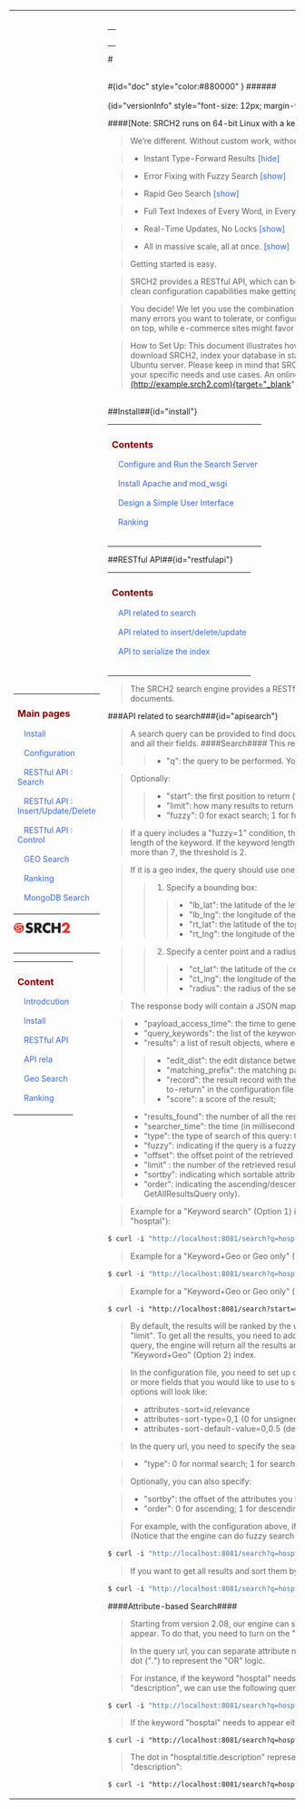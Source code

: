 
<table style="width:100%;table-layout:fixed" ><tr>
	
<td id="sideBarTd" style="width:25%"> 

<div id="sidebar"> <!-- Sidebar -->

<div id="linkpool" > <!-- Links to main pages, id=linkpool-->
<table><tbody><tr><td>
<div><h3><a style="text-decoration: none;color:#880000" href="#doc">Main pages</a></h3></div>
&nbsp;&nbsp;&nbsp;<a style="text-decoration: none;color:#3366FF" href="./install.html">Install</a><br><br>
&nbsp;&nbsp;&nbsp;<a style="text-decoration: none;color:#3366FF" href="./configuration.html">Configuration</a><br><br>
&nbsp;&nbsp;&nbsp;<a style="text-decoration: none;color:#3366FF" href="./restful-search.html">RESTful API : Search</a><br><br>
&nbsp;&nbsp;&nbsp;<a style="text-decoration: none;color:#3366FF" href="./restful-insert-update-delete.html">RESTful API : Insert/Update/Delete</a><br><br>
&nbsp;&nbsp;&nbsp;<a style="text-decoration: none;color:#3366FF" href="./restful-control.html">RESTful API : Control</a><br><br>
&nbsp;&nbsp;&nbsp;<a style="text-decoration: none;color:#3366FF" href="./geo.html">GEO Search</a></br><br>
&nbsp;&nbsp;&nbsp;<a style="text-decoration: none;color:#3366FF" href="./ranking.html">Ranking</a></br><br>
&nbsp;&nbsp;&nbsp;<a style="text-decoration: none;color:#3366FF" href="./mongodb.html">MongoDB Search</a></br><br>
</td></tr></tbody></table>
<span ><a  href="http://www.srch2.com" target="_blankt"><img  style="width:100px" src="images/logo.png" /></a></span></br></br>
</div> <!-- Links to main pages, id=linkpool-->
<hr/>
<div id="content" > <!-- Table of content, id=content-->
<table><tbody><tr><td>
<div><h3><a style="text-decoration: none;color:#880000" href="#doc">Content</a></h3></div>
&nbsp;&nbsp;&nbsp;<a style="text-decoration: none;color:#3366FF" href="#intro">Introdcution</a><br><br>
&nbsp;&nbsp;&nbsp;<a style="text-decoration: none;color:#3366FF" href="#install">Install</a><br><br>
&nbsp;&nbsp;&nbsp;<a style="text-decoration: none;color:#3366FF" href="#restfulapi"/>RESTful API</a><br><br>
&nbsp;&nbsp;&nbsp;<a style="text-decoration: none;color:#3366FF" href="#apisearch"/>API rela</a><br><br>
&nbsp;&nbsp;&nbsp;<a style="text-decoration: none;color:#3366FF" href="#geo">Geo Search</a></br><br>
&nbsp;&nbsp;&nbsp;<a style="text-decoration: none;color:#3366FF" href="#ranking">Ranking</a></br><br>

</td></tr></tbody></table>

</div> <!-- Table of content, id=content-->
</div> <!-- Sidebar -->

</td>

<td id="docBody" style="width:70%">
</br>
<div><table><tbody><tr><td>
<div><h3><a style="text-decoration: none;color:#880000" href="#doc"></a></h3></div>

</td></tr></tbody></table></div>

#<center>SRCH2 Documentation</center>#{id="doc" style="color:#880000" }
######<center>Version: 4.0, Date: September 19, 2013</center>{id="versionInfo" style="font-size: 12px; margin-top: -20px;"}

####[Note: SRCH2 runs on 64-bit Linux with a kernel version >= 2.6.]####
###Introduction###{id="intro"}

>   We’re different. Without custom work, without coding, we offer:


>   *   <p style="display: inline">Instant Type-Forward Results<span id="InstantTypeForward_main" style="display: inline; cursor: pointer; color:#3366FF;"> <span  onclick="hide('InstantTypeForward');">[hide]</span></span></p>
>       <p id='InstantTypeForward'></p>

>   *   <p style="display: inline">Error Fixing with Fuzzy Search<span id="fuzzySearch_main" style="display: inline; cursor: pointer; color:#3366FF;"> <span onclick="display('fuzzySearch');"> [show]</span></span></p>
>       <p id='fuzzySearch'></p>

>   *   <p style="display: inline">Rapid Geo Search<span id="geoSearch_main" style="display: inline; cursor: pointer; color:#3366FF;"><span onclick="display('geoSearch');" > [show]</span></span></p>
>       <p id='geoSearch'></p>

>   *   <p style="display: inline">Full Text Indexes of Every Word, in Every Record<span id="fullTextSearch_main" style="display: inline; cursor: pointer; color:#3366FF;"><span onclick="display('fullTextSearch');"> [show]</span></span></p>
>       <p id='fullTextSearch'></p>

>   *   <p style="display: inline">Real-Time Updates, No Locks<span id="realTimeUpdates_main" style="display: inline; cursor: pointer; color:#3366FF;"><span  onclick="display('realTimeUpdates');"> [show]</span></span></p>
>       <p id='realTimeUpdates'></p>

>   *   <p style="display: inline">All in massive scale, all at once.<span id="customRankings_main" style="display: inline; cursor: pointer; color:#3366FF;"><span onclick="display('customRankings');"> [show]</span></span></p>
>       <p id='customRankings'></p>


>   Getting started is easy.
 
>   SRCH2 provides a RESTful API, which can be used easily to do search queries, insert new documents, and delete existing documents. These clean configuration capabilities make getting started a snap.


>   You decide! We let you use the combination of rich search features you care about most. Easy configuration is the whole point. Decide how many errors you want to tolerate, or configure your ranking prioritization. For example, news and social sites might put the most recent records on top, while e-commerce sites might favor profitability, or relevance, or inventory in stock.

 
>   How to Set Up:
>   This document illustrates how to set up a simple SRCH2 implementation. We’ll take you through all the basic steps required to download SRCH2, index your database in standard JSON format, configure search features, and run your search server. SRCH2 runs on a Linux Ubuntu server. Please keep in mind that SRCH2 is designed to be highly configurable, so while this will get you started, we hope you tune it to your specific needs and use cases. An online demo based on these instructions is available at [http://example.srch2.com](http://example.srch2.com){target="_blank" style="text-decoration:none;"}. Enjoy!
</br>
##Install##{id="install"}
<div id="indexTable"><table><tbody><tr><td>
<div><h3><a style="text-decoration: none;color:#880000" href="#doc">Contents</a></h3></div>

&nbsp;&nbsp;&nbsp;<a style="text-decoration: none;color:#3366FF" href="#serverConfig">Configure and Run the Search Server</a><br><br>
&nbsp;&nbsp;&nbsp;<a style="text-decoration: none;color:#3366FF" href="#wsgi"/>Install Apache and mod_wsgi</a><br><br>
&nbsp;&nbsp;&nbsp;<a style="text-decoration: none;color:#3366FF" href="#UI">Design a Simple User Interface</a></br><br>
&nbsp;&nbsp;&nbsp;<a style="text-decoration: none;color:#3366FF" href="#ranking">Ranking</a></br><br>
</td></tr></tbody></table></div>




##RESTful API##{id="restfulapi"}
<div id="indexTable"><table><tbody><tr><td>
<div><h3><a style="text-decoration: none;color:#880000" href="#doc">Contents</a></h3></div>

&nbsp;&nbsp;&nbsp;<a style="text-decoration: none;color:#3366FF" href="#apisearch">API related to search</a><br><br>
&nbsp;&nbsp;&nbsp;<a style="text-decoration: none;color:#3366FF" href="#apiinsert"/>API related to insert/delete/update</a><br><br>
&nbsp;&nbsp;&nbsp;<a style="text-decoration: none;color:#3366FF" href="#apiserialize">API to serialize the index</a></br><br>
</td></tr></tbody></table></div>


>   The SRCH2 search engine provides a RESTful API, which can be used easily to do search queries, insert new documents, and delete existing documents.

###API related to search###{id="apisearch"}
>   A search query can be provided to find documents using the index. The search results contain document identifiers (provided at indexing time) and all their fields. 
####Search####
>   This request sends a search query string that contains:
>>  *   "q": the query to be performed. You may use "+" to concatenate multiple keywords.

>   Optionally:
>>  *   "start": the first position to return (for pagination);
>>  *   "limit": how many results to return (its default value is 10);
>>  *   "fuzzy": 0 for exact search; 1 for fuzzy search.

>   If a query includes a "fuzzy=1" condition, the engine will do a fuzzy search automatically by using a normalized edit distance based on the length of the keyword. If the keyword length is in [0, 4], the edit distance threshold is 0; if the length is in [5, 7], the threshold is 1; if the length is more than 7, the threshold is 2.

>   If it is a geo index, the query should use one of the two ways below to define a geo region to search on:
>>  1.  Specify a bounding box:
>>> *   "lb_lat": the latitude of the left bottom point of the bounding box;
>>> *   "lb_lng": the longitude of the left bottom point of the bounding box;
>>> *   "rt_lat": the latitude of the top right point of the bounding box;
>>> *   "rt_lng": the longitude of the top right point of the bounding box.

>>  2.  Specify a center point and a radius:
>>> *   "ct_lat": the latitude of the center point;
>>> *   "ct_lng": the longitude of the center point;
>>> *   "radius": the radius of the search range in degree.

>   The response body will contain a JSON map with the following fields:

>   *   "payload_access_time": the time to generate the JSON results;
>   *   "query_keywords": the list of the keywords of this query;
>   *   "results": a list of result objects, where each result object has the following fields:
>>   *   "edit_dist": the edit distance between the matching part of the result and the query;
>>   *   "matching_prefix": the matching part of the result;
>>   *   "record": the result record with the "id" field and other fields. You can use the two options "search-response-format" and "attributes-to-return" in the configuration file to specify which fields of the record you want the engine to return.
>>   *   "score": a score of the result;
>   *   "results_found": the number of all the results found (GetAllResultsQuery and Geo Search only);
>   *   "searcher_time": the time (in milliseconds) it took to search;
>   *   "type": the type of search of this query: 0 for normal text only search; 1 for text only search to get all results; 2 for Geo search;
>   *   "fuzzy": indicating if the query is a fuzzy search: 0 for exact search; 1 for fuzzy search;
>   *   "offset": the offset point of the retrieved results in the whole results set;
>   *   "limit" : the number of the retrieved results;
>   *   "sortby": indicating which sortable attribute the results are sorted by (for GetAllResultsQuery only);
>   *   "order": indicating the ascending/descending order in which the results are sorted: 0 for an ascending order; 1 for a descending order (for GetAllResultsQuery only).

>   Example for a "Keyword search" (Option 1) index (Notice that the engine can do fuzzy search to find matches similar to the mistyped keyword "hosptal"): 

```python
$ curl -i "http://localhost:8081/search?q=hosptal+sevices&start=0&limit=20&fuzzy=1"
```

>   Example for a "Keyword+Geo or Geo only" (Option 2) index:

```python
$ curl -i "http://localhost:8081/search?q=hosptal+sevices&start=0&limit=20&fuzzy=1&lb_lat=61.20&lb_lng=-149.90&rt_lat=61.22&rt_lng=-149.70"
```

>   Example for a "Keyword+Geo or Geo only" (Option 2) index (Notice that the engine can search a range without keywords):
```
$ curl -i "http://localhost:8081/search?start=0&limit=20&lb_lat=61.20&lb_lng=-149.90&rt_lat=61.22&rt_lng=-149.70"
```

>   By default, the results will be ranked by the way described in sections 3 and 4, and you need to specify the number of results by "start" and "limit".
>   To get all the results, you need to add a parameter "type" in the query url to let the engine do a different type of query. For this type of query, the engine will return all the results and sort them by the field of your choice. Please note that this type of query is not available for "Keyword+Geo" (Option 2) index.

>   In the configuration file, you need to set up options "attributes-sort", "attributes-sort-type", and "attributes-sort-default-value" to specify one or more fields that you would like to use to sort the results. For example, you want to use "id" or "relevance" to do the sorting. Then the three options will look like:

>   *   attributes-sort=id,relevance
>   *   attributes-sort-type=0,1 (0 for unsigned, 1 for float)
>   *   attributes-sort-default-value=0,0.5 (default values for the attributes if they are missing in the record)

>   In the query url, you need to specify the search type:

>   *   "type": 0 for normal search; 1 for search to get all results. Its default value is 0.

>   Optionally, you can also specify:

>   *   "sortby": the offset of the attributes you listed in the option "attributes-sort" that you want to sort the results by. The default value is 0.
>   *   "order": 0 for ascending; 1 for descending. The default value is 0 (ascending).

>   For example, with the configuration above, if you want to get all the results of a search and sort them by the "id" attribute in the ascending order (Notice that the engine can do fuzzy search to find matches similar to the mistyped keyword "hosptal"): 

```python
$ curl -i "http://localhost:8081/search?q=hosptal+sevices&fuzzy=1&type=1&sortby=0&order=0"
```

>   If you want to get all results and sort them by "relevance" in descending order: 
```python
$ curl -i "http://localhost:8081/search?q=hosptal+sevices&fuzzy=1&type=1&sortby=1&order=1"
```

####Attribute-based Search####

>   Starting from version 2.08, our engine can support attribute-based search, i.e., users can specify certain attributes where a keyword has to appear. To do that, you need to turn on the "support-attribute-based-search" option in the configuration file.

>   In the query url, you can separate attribute names and values by colon, and use comma (",") to represent the "AND" logic between attributes and dot (".") to represent the "OR" logic.

>   For instance, if the keyword "hosptal" needs to appear in the attribute "title" and the keyword "sevices" needs to appear in the attribute "description", we can use the following query: 
```python
$ curl -i "http://localhost:8081/search?q=hosptal:title+sevices:description&start=0&limit=20&fuzzy=1"
```

>   If the keyword "hosptal" needs to appear either in the attribute "title" or in the attribute "description": 
```
$ curl -i "http://localhost:8081/search?q=hosptal:title.description&start=0&limit=20&fuzzy=1"
```

>   The dot in "hosptal:title.description" represents the "OR" condition. 
>   If the keyword "hosptal" needs to appear in both attributes "title" and "description":

```
$ curl -i "http://localhost:8081/search?q=hosptal:title,description&start=0&limit=20&fuzzy=1"
```





<link rel="stylesheet" type="text/css" href="documentation.css">


<script type="text/javascript" src="setSizes.js"></script>
<script>

setSizes();
window.onresize = setSizes
</script>